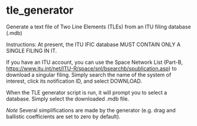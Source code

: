 # tle_generator
Generate a text file of Two Line Elements (TLEs) from an ITU filing database (.mdb)

Instructions:
At present, the ITU IFIC database MUST CONTAIN ONLY A SINGLE FILING IN IT. 

If you have an ITU account, you can use the Space Network List (Part-B, https://www.itu.int/net/ITU-R/space/snl/bsearchb/spublication.asp) to download a singular filing. Simply search the name of the system of interest, click its notification ID, and select DOWNLOAD. 

When the TLE generator script is run, it will prompt you to select a database. Simply select the downloaded .mdb file.


*Note* Several simplifications are made by the generator (e.g. drag and ballistic coefficients are set to zero by default). 
